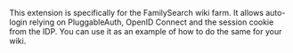 This extension is specifically for the FamilySearch wiki farm.  It allows auto-login
relying on PluggableAuth, OpenID Connect and the session cookie from the IDP. You can
use it as an example of how to do the same for your wiki.
